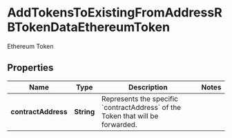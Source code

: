 

# AddTokensToExistingFromAddressRBTokenDataEthereumToken

Ethereum Token

## Properties

Name | Type | Description | Notes
------------ | ------------- | ------------- | -------------
**contractAddress** | **String** | Represents the specific &#x60;contractAddress&#x60; of the Token that will be forwarded. | 



